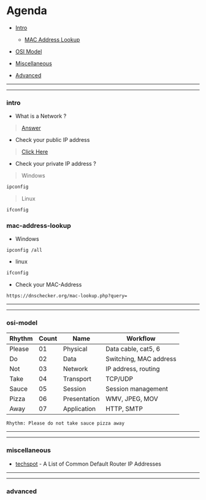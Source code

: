 # Agenda 
 
- [Intro](#intro)
  - [MAC Address Lookup](#mac-address-lookup)
- [OSI Model](#osi-model)

- [Miscellaneous](#miscellaneous)
- [Advanced](#advanced)




















---
---

### intro

- What is a Network ?

> [Answer](https://en.wikipedia.org/wiki/Computer_network)


- Check your public IP address

> [Click Here](https://whatismyipaddress.com/)

- Check your private IP address ?
> Windows
```cmd
ipconfig
```

> Linux
```bash
ifconfig
```

### mac-address-lookup
- Windows
```shell
ipconfig /all 
```

- linux
```bash
ifconfig
```

- Check your MAC-Address
```url
https://dnschecker.org/mac-lookup.php?query=
```






----
---









### osi-model

Rhythm      | Count           | Name        | Workflow 
------------ | ------------ | ----------- | ---------
Please | 01   | Physical | Data cable, cat5, 6
Do | 02 | Data | Switching, MAC address 
Not | 03 | Network | IP address, routing
Take | 04 | Transport | TCP/UDP
Sauce | 05 | Session | Session management
Pizza | 06 | Presentation | WMV, JPEG, MOV
Away | 07 | Application | HTTP, SMTP

```Rhythm: Please do not take sauce pizza away```











----
----

### miscellaneous

- [techspot](https://www.techspot.com/guides/287-default-router-ip-address/) - A List of Common Default Router IP Addresses



















----
----

### advanced




















